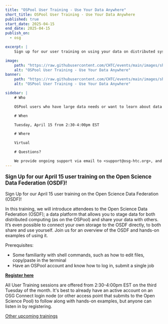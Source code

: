 ```yaml
---
title: "OSPool User Training - Use Your Data Anywhere"
short_title: OSPool User Training - Use Your Data Anywhere
published: true
start_date: 2025-04-15
end_date: 2025-04-15
publish_on:
  - osg

excerpt: |
    Sign up for our user training on using your data on distributed systems on Tuesday, April 15!

image:
    path: "https://raw.githubusercontent.com/CHTC/events/main/images/showmic-helping.jpg"
    alt: "OSPool User Training - Use Your Data Anywhere"
banner:
    path: "https://raw.githubusercontent.com/CHTC/events/main/images/showmic-helping.jpg"
    alt: "OSPool User Training - Use Your Data Anywhere"

sidebar: |
    # Who

    OSPool users who have large data needs or want to learn about data in distributed computing

    # When

    Tuesday, April 15 from 2:30-4:00pm EST

    # Where

    Virtual

    # Questions?

    We provide ongoing support via email to <support@osg-htc.org>, and it’s never a bad idea to start by sending questions or issues via email. You can typically expect a first response within a few business hours.
---
```


<p style="font-size: larger; font-weight: bold;">Sign Up for our April 15 user training on the Open Science Data Federation (OSDF)!</p>

Sign Up for our April 15 user training on the Open Science Data Federation (OSDF)!

In this training, we will introduce attendees to the Open Science Data Federation (OSDF); a data platform that allows you to stage data for both distributed computing (as on the OSPool) and share your data with others. It’s even possible to connect your own storage to the OSDF directly, to both share and use yourself. Join us for an overview of the OSDF and hands-on examples of using it. 

Prerequisites: 
* Some familiarity with shell commands, such as how to edit files, copy/paste in the terminal
* Have an OSPool account and know how to log in, submit a single job


**[Register here](https://osgfacilitation.setmore.com/#classes)**

All User Training sessions are offered from 2:30-4:00pm EST on the third Tuesday of the month. It's best to already have an active account on an OSG Connect login node (or other access point that submits to the Open Science Pool) to follow along with hands-on examples, but anyone can listen in by registering.

[Other upcoming trainings](https://portal.osg-htc.org/documentation/support_and_training/training/osgusertraining/)
